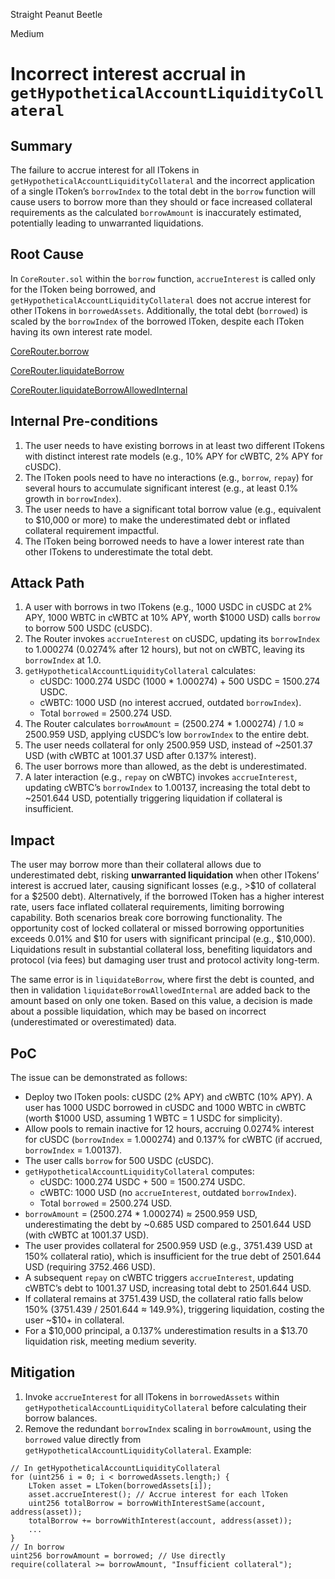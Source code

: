 Straight Peanut Beetle

Medium

# Incorrect interest accrual in `getHypotheticalAccountLiquidityCollateral`

## Summary
The failure to accrue interest for all lTokens in `getHypotheticalAccountLiquidityCollateral` and the incorrect application of a single lToken’s `borrowIndex` to the total debt in the `borrow` function will cause users to borrow more than they should or face increased collateral requirements as the calculated `borrowAmount` is inaccurately estimated, potentially leading to unwarranted liquidations.

## Root Cause
In `CoreRouter.sol` within the `borrow` function, `accrueInterest` is called only for the lToken being borrowed, and `getHypotheticalAccountLiquidityCollateral` does not accrue interest for other lTokens in `borrowedAssets`. Additionally, the total debt (`borrowed`) is scaled by the `borrowIndex` of the borrowed lToken, despite each lToken having its own interest rate model.

[CoreRouter.borrow](https://github.com/sherlock-audit/2025-05-lend-audit-contest/blob/713372a1ccd8090ead836ca6b1acf92e97de4679/Lend-V2/src/LayerZero/CoreRouter.sol#L145-L145)

[CoreRouter.liquidateBorrow](https://github.com/sherlock-audit/2025-05-lend-audit-contest/blob/713372a1ccd8090ead836ca6b1acf92e97de4679/Lend-V2/src/LayerZero/CoreRouter.sol#L230-L230)

[CoreRouter.liquidateBorrowAllowedInternal](https://github.com/sherlock-audit/2025-05-lend-audit-contest/blob/713372a1ccd8090ead836ca6b1acf92e97de4679/Lend-V2/src/LayerZero/CoreRouter.sol#L347-L347)

## Internal Pre-conditions
1. The user needs to have existing borrows in at least two different lTokens with distinct interest rate models (e.g., 10% APY for cWBTC, 2% APY for cUSDC).
2. The lToken pools need to have no interactions (e.g., `borrow`, `repay`) for several hours to accumulate significant interest (e.g., at least 0.1% growth in `borrowIndex`).
3. The user needs to have a significant total borrow value (e.g., equivalent to $10,000 or more) to make the underestimated debt or inflated collateral requirement impactful.
4. The lToken being borrowed needs to have a lower interest rate than other lTokens to underestimate the total debt.

## Attack Path
1. A user with borrows in two lTokens (e.g., 1000 USDC in cUSDC at 2% APY, 1000 WBTC in cWBTC at 10% APY, worth $1000 USD) calls `borrow` to borrow 500 USDC (cUSDC).
2. The Router invokes `accrueInterest` on cUSDC, updating its `borrowIndex` to 1.000274 (0.0274% after 12 hours), but not on cWBTC, leaving its `borrowIndex` at 1.0.
3. `getHypotheticalAccountLiquidityCollateral` calculates:
   - cUSDC: 1000.274 USDC (1000 * 1.000274) + 500 USDC = 1500.274 USDC.
   - cWBTC: 1000 USD (no interest accrued, outdated `borrowIndex`).
   - Total `borrowed` = 2500.274 USD.
4. The Router calculates `borrowAmount` = (2500.274 * 1.000274) / 1.0 ≈ 2500.959 USD, applying cUSDC’s low `borrowIndex` to the entire debt.
5. The user needs collateral for only 2500.959 USD, instead of ~2501.37 USD (with cWBTC at 1001.37 USD after 0.137% interest).
6. The user borrows more than allowed, as the debt is underestimated.
7. A later interaction (e.g., `repay` on cWBTC) invokes `accrueInterest`, updating cWBTC’s `borrowIndex` to 1.00137, increasing the total debt to ~2501.644 USD, potentially triggering liquidation if collateral is insufficient.

## Impact
The user may borrow more than their collateral allows due to underestimated debt, risking **unwarranted liquidation** when other lTokens’ interest is accrued later, causing significant losses (e.g., >$10 of collateral for a $2500 debt). Alternatively, if the borrowed lToken has a higher interest rate, users face inflated collateral requirements, limiting borrowing capability. Both scenarios break core borrowing functionality. The opportunity cost of locked collateral or missed borrowing opportunities exceeds 0.01% and $10 for users with significant principal (e.g., $10,000). Liquidations result in substantial collateral loss, benefiting liquidators and protocol (via fees) but damaging user trust and protocol activity long-term.

The same error is in `liquidateBorrow`, where first the debt is counted, and then in validation `liquidateBorrowAllowedInternal` are added back to the amount based on only one token. Based on this value, a decision is made about a possible liquidation, which may be based on incorrect (underestimated or overestimated) data.

## PoC
The issue can be demonstrated as follows:
- Deploy two lToken pools: cUSDC (2% APY) and cWBTC (10% APY). A user has 1000 USDC borrowed in cUSDC and 1000 WBTC in cWBTC (worth $1000 USD, assuming 1 WBTC = 1 USDC for simplicity).
- Allow pools to remain inactive for 12 hours, accruing 0.0274% interest for cUSDC (`borrowIndex` = 1.000274) and 0.137% for cWBTC (if accrued, `borrowIndex` = 1.00137).
- The user calls `borrow` for 500 USDC (cUSDC).
- `getHypotheticalAccountLiquidityCollateral` computes:
  - cUSDC: 1000.274 USDC + 500 = 1500.274 USDC.
  - cWBTC: 1000 USD (no `accrueInterest`, outdated `borrowIndex`).
  - Total `borrowed` = 2500.274 USD.
- `borrowAmount` = (2500.274 * 1.000274) ≈ 2500.959 USD, underestimating the debt by ~0.685 USD compared to 2501.644 USD (with cWBTC at 1001.37 USD).
- The user provides collateral for 2500.959 USD (e.g., 3751.439 USD at 150% collateral ratio), which is insufficient for the true debt of 2501.644 USD (requiring 3752.466 USD).
- A subsequent `repay` on cWBTC triggers `accrueInterest`, updating cWBTC’s debt to 1001.37 USD, increasing total debt to 2501.644 USD.
- If collateral remains at 3751.439 USD, the collateral ratio falls below 150% (3751.439 / 2501.644 ≈ 149.9%), triggering liquidation, costing the user ~$10+ in collateral.
- For a $10,000 principal, a 0.137% underestimation results in a $13.70 liquidation risk, meeting medium severity.

## Mitigation
1. Invoke `accrueInterest` for all lTokens in `borrowedAssets` within `getHypotheticalAccountLiquidityCollateral` before calculating their borrow balances.
2. Remove the redundant `borrowIndex` scaling in `borrowAmount`, using the `borrowed` value directly from `getHypotheticalAccountLiquidityCollateral`. Example:
```solidity
// In getHypotheticalAccountLiquidityCollateral
for (uint256 i = 0; i < borrowedAssets.length;) {
    LToken asset = LToken(borrowedAssets[i]);
    asset.accrueInterest(); // Accrue interest for each lToken
    uint256 totalBorrow = borrowWithInterestSame(account, address(asset));
    totalBorrow += borrowWithInterest(account, address(asset));
    ...
}
// In borrow
uint256 borrowAmount = borrowed; // Use directly
require(collateral >= borrowAmount, "Insufficient collateral");
```